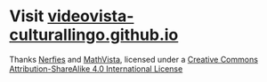 # Visit [videovista-culturallingo.github.io](https://videovista-culturallingo.github.io/)

Thanks [Nerfies](https://nerfies.github.io/) and [MathVista](https://mathvista.github.io/), licensed under a [Creative Commons Attribution-ShareAlike 4.0 International License](http://creativecommons.org/licenses/by-sa/4.0/)
